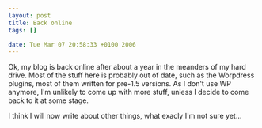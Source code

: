 ```yaml
--- 
layout: post
title: Back online
tags: []

date: Tue Mar 07 20:58:33 +0100 2006
---
```

Ok, my blog is back online after about a year in the meanders of my hard drive. Most of the stuff here is probably out of date, such as the Worpdress plugins, most of them written for pre-1.5 versions. As I don't use WP anymore, I'm unlikely to come up with more stuff, unless I decide to come back to it at some stage.

I think I will now write about other things, what exacly I'm not sure yet...
